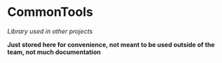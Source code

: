 CommonTools
===================
*Library used in other projects*

**Just stored here for convenience, not meant to be used outside of the team, not much documentation**
